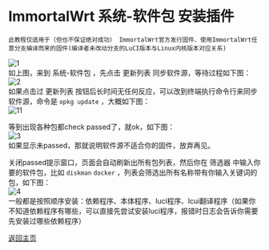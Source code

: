 # ImmortalWrt 系统-软件包 安装插件       

`此教程仅适用于（但也不保证绝对成功） ImmortalWrt官方发行固件、使用ImmortalWrt任意分支编译而来的固件(编译者未改动分支的LuCI版本与Linux内核版本对应关系)`

![1](https://user-images.githubusercontent.com/73426989/159654047-456ed964-d2f4-4cfe-b1bf-43bfd9b55440.png)          
如上图，来到 系统-软件包 ，先点击 更新列表 同步软件源，等待过程如下图：            
![2](https://user-images.githubusercontent.com/73426989/159655378-d0ccdf8e-041b-45e6-9a12-823bb4d472ff.png)       
如果点击过 更新列表 按钮后长时间无任何反应，可以改到终端执行命令行来同步软件源，命令是 `opkg update` ，大概如下图：   
![11](https://user-images.githubusercontent.com/73426989/159655242-4bc8e2de-33cf-4a04-87da-26fcab73b8e1.png)                

等到出现各种包都check passed了，就ok，如下图：      
![3](https://user-images.githubusercontent.com/73426989/159655568-3ded890d-9da4-4e05-adce-78b34b2d66c3.png)       
如果显示未passed，那就说明软件源不适合你的固件，放弃再见。         

关闭passed提示窗口，页面会自动刷新出所有包列表，然后你在 筛选器 中输入你要的软件包，比如 `diskman` `docker` ，列表会筛选出所有名称带有你输入关键词的包，如下图：    
![4](https://user-images.githubusercontent.com/73426989/159657326-9ad23704-bee9-4396-ad30-56f03e2882fb.png)    
一般都是按照顺序安装：依赖程序、本体程序、luci程序、lcui翻译程序（如果你不知道依赖程序有哪些，可以直接先尝试安装luci程序，报错时日志会告诉你需要先安装过哪些依赖程序）           


[返回主页](https://boduoyejieyi666.github.io/whonolikeboduoyejieyi/)          




